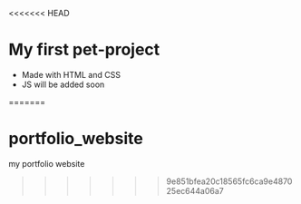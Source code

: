 <<<<<<< HEAD
# My first pet-project

- Made with HTML and CSS
- JS will be added soon

=======
# portfolio_website
my portfolio website
>>>>>>> 9e851bfea20c18565fc6ca9e487025ec644a06a7
